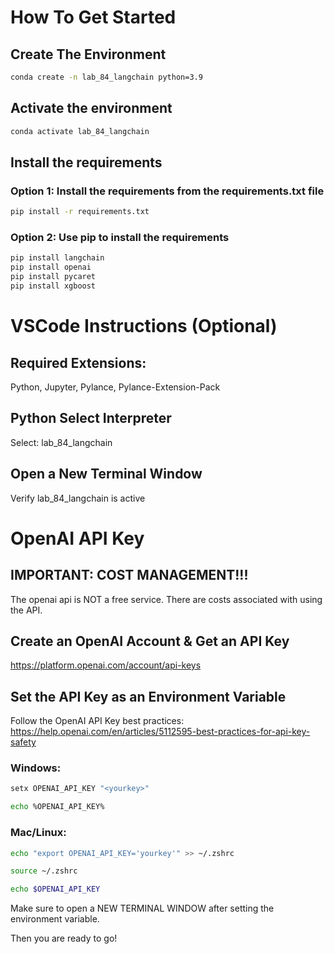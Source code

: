 # How To Get Started

## Create The Environment

``` bash
conda create -n lab_84_langchain python=3.9
```

## Activate the environment

``` bash
conda activate lab_84_langchain
```

## Install the requirements

### Option 1: Install the requirements from the requirements.txt file

``` bash
pip install -r requirements.txt
```

### Option 2: Use pip to install the requirements

``` bash
pip install langchain
pip install openai
pip install pycaret
pip install xgboost
```


# VSCode Instructions (Optional)

## Required Extensions:

Python, Jupyter, Pylance, Pylance-Extension-Pack

## Python Select Interpreter

Select: lab_84_langchain

## Open a New Terminal Window

Verify lab_84_langchain is active


# OpenAI API Key

## IMPORTANT: COST MANAGEMENT!!!

The openai api is NOT a free service. There are costs associated with using the API.

## Create an OpenAI Account & Get an API Key

https://platform.openai.com/account/api-keys

## Set the API Key as an Environment Variable

Follow the OpenAI API Key best practices: https://help.openai.com/en/articles/5112595-best-practices-for-api-key-safety

### Windows: 

``` bash
setx OPENAI_API_KEY "<yourkey>"

echo %OPENAI_API_KEY%
```

### Mac/Linux: 

``` bash
echo "export OPENAI_API_KEY='yourkey'" >> ~/.zshrc

source ~/.zshrc

echo $OPENAI_API_KEY
```

Make sure to open a NEW TERMINAL WINDOW after setting the environment variable.

Then you are ready to go!
